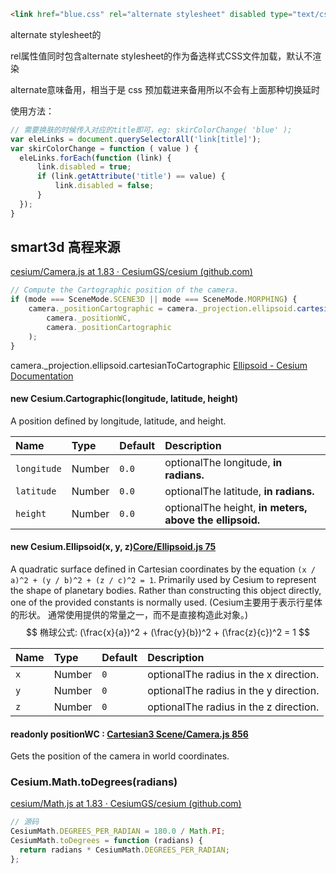 ```html
<link href="blue.css" rel="alternate stylesheet" disabled type="text/css" title="blue">
```

alternate stylesheet的

rel属性值同时包含alternate stylesheet的作为备选样式CSS文件加载，默认不渲染

alternate意味备用，相当于是 css 预加载进来备用所以不会有上面那种切换延时

使用方法：

```javascript
// 需要换肤的时候传入对应的title即可，eg: skirColorChange( 'blue' );
var eleLinks = document.querySelectorAll('link[title]');
var skirColorChange = function ( value ) {
  eleLinks.forEach(function (link) {
      link.disabled = true;
      if (link.getAttribute('title') == value) {
          link.disabled = false;
      }
  });
}
```



## smart3d 高程来源 

[cesium/Camera.js at 1.83 · CesiumGS/cesium (github.com)](https://github.com/CesiumGS/cesium/blob/1.83/Source/Scene/Camera.js#L656)

```js
// Compute the Cartographic position of the camera.
if (mode === SceneMode.SCENE3D || mode === SceneMode.MORPHING) {
    camera._positionCartographic = camera._projection.ellipsoid.cartesianToCartographic(
        camera._positionWC,
        camera._positionCartographic
    );
}
```

camera._projection.ellipsoid.cartesianToCartographic [Ellipsoid - Cesium Documentation](https://cesium.com/learn/cesiumjs/ref-doc/Ellipsoid.html?classFilter=ell#cartesianToCartographic)



#### new Cesium.Cartographic(longitude, latitude, height)

A position defined by longitude, latitude, and height.

| Name        | Type   | Default | Description                                             |
| :---------- | :----- | :------ | :------------------------------------------------------ |
| `longitude` | Number | `0.0`   | optionalThe longitude, **in radians.**                  |
| `latitude`  | Number | `0.0`   | optionalThe latitude, **in radians.**                   |
| `height`    | Number | `0.0`   | optionalThe height, **in meters, above the ellipsoid.** |



#### new Cesium.Ellipsoid(x, y, z)[Core/Ellipsoid.js 75](https://github.com/CesiumGS/cesium/blob/1.83/Source/Core/Ellipsoid.js#L75)

A quadratic surface defined in Cartesian coordinates by the equation `(x / a)^2 + (y / b)^2 + (z / c)^2 = 1`. Primarily used by Cesium to represent the shape of planetary bodies. Rather than constructing this object directly, one of the provided constants is normally used. (Cesium主要用于表示行星体的形状。 通常使用提供的常量之一，而不是直接构造此对象。)
$$
椭球公式: (\frac{x}{a})^2 + (\frac{y}{b})^2 + (\frac{z}{c})^2 = 1
$$


| Name | Type   | Default | Description                            |
| :--- | :----- | :------ | :------------------------------------- |
| `x`  | Number | `0`     | optionalThe radius in the x direction. |
| `y`  | Number | `0`     | optionalThe radius in the y direction. |
| `z`  | Number | `0`     | optionalThe radius in the z direction. |



#### readonly positionWC : [Cartesian3 ](https://cesium.com/learn/cesiumjs/ref-doc/Cartesian3.html)[Scene/Camera.js 856](https://github.com/CesiumGS/cesium/blob/1.83/Source/Scene/Camera.js#L856)

Gets the position of the camera in world coordinates.

### Cesium.Math.toDegrees(radians)

[cesium/Math.js at 1.83 · CesiumGS/cesium (github.com)](https://github.com/CesiumGS/cesium/blob/1.83/Source/Core/Math.js#L455)

```js
// 源码
CesiumMath.DEGREES_PER_RADIAN = 180.0 / Math.PI;
CesiumMath.toDegrees = function (radians) {
  return radians * CesiumMath.DEGREES_PER_RADIAN;
};
```


